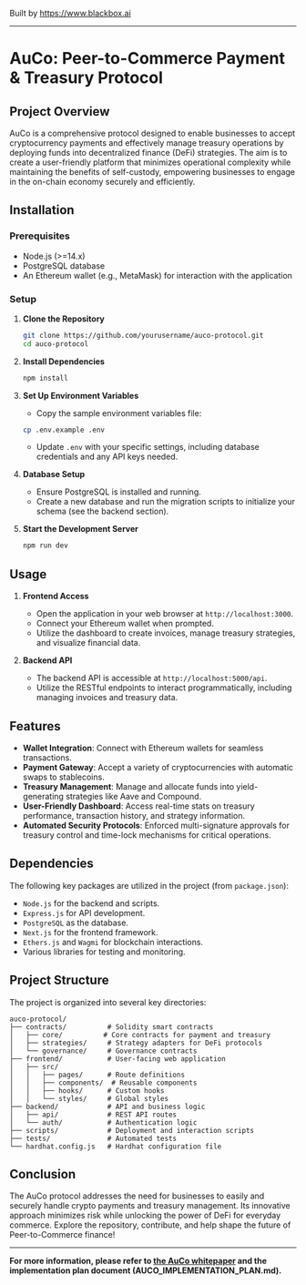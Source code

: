 
Built by https://www.blackbox.ai

---

# AuCo: Peer-to-Commerce Payment & Treasury Protocol

## Project Overview
AuCo is a comprehensive protocol designed to enable businesses to accept cryptocurrency payments and effectively manage treasury operations by deploying funds into decentralized finance (DeFi) strategies. The aim is to create a user-friendly platform that minimizes operational complexity while maintaining the benefits of self-custody, empowering businesses to engage in the on-chain economy securely and efficiently.

## Installation

### Prerequisites
- Node.js (>=14.x)
- PostgreSQL database
- An Ethereum wallet (e.g., MetaMask) for interaction with the application

### Setup
1. **Clone the Repository**
   ```bash
   git clone https://github.com/yourusername/auco-protocol.git
   cd auco-protocol
   ```

2. **Install Dependencies**
   ```bash
   npm install
   ```

3. **Set Up Environment Variables**
   - Copy the sample environment variables file:
   ```bash
   cp .env.example .env
   ```
   - Update `.env` with your specific settings, including database credentials and any API keys needed.

4. **Database Setup**
   - Ensure PostgreSQL is installed and running.
   - Create a new database and run the migration scripts to initialize your schema (see the backend section).

5. **Start the Development Server**
   ```bash
   npm run dev
   ```

## Usage

1. **Frontend Access**
   - Open the application in your web browser at `http://localhost:3000`.
   - Connect your Ethereum wallet when prompted.
   - Utilize the dashboard to create invoices, manage treasury strategies, and visualize financial data.

2. **Backend API**
   - The backend API is accessible at `http://localhost:5000/api`.
   - Utilize the RESTful endpoints to interact programmatically, including managing invoices and treasury data.

## Features
- **Wallet Integration**: Connect with Ethereum wallets for seamless transactions.
- **Payment Gateway**: Accept a variety of cryptocurrencies with automatic swaps to stablecoins.
- **Treasury Management**: Manage and allocate funds into yield-generating strategies like Aave and Compound.
- **User-Friendly Dashboard**: Access real-time stats on treasury performance, transaction history, and strategy information.
- **Automated Security Protocols**: Enforced multi-signature approvals for treasury control and time-lock mechanisms for critical operations.

## Dependencies
The following key packages are utilized in the project (from `package.json`):
- `Node.js` for the backend and scripts.
- `Express.js` for API development.
- `PostgreSQL` as the database.
- `Next.js` for the frontend framework.
- `Ethers.js` and `Wagmi` for blockchain interactions.
- Various libraries for testing and monitoring.

## Project Structure
The project is organized into several key directories:

```
auco-protocol/
├── contracts/          # Solidity smart contracts
│   ├── core/          # Core contracts for payment and treasury
│   ├── strategies/     # Strategy adapters for DeFi protocols
│   └── governance/     # Governance contracts
├── frontend/           # User-facing web application
│   ├── src/
│   │   ├── pages/      # Route definitions
│   │   ├── components/  # Reusable components
│   │   ├── hooks/      # Custom hooks
│   │   └── styles/     # Global styles
├── backend/            # API and business logic
│   ├── api/            # REST API routes
│   └── auth/           # Authentication logic
├── scripts/            # Deployment and interaction scripts
├── tests/              # Automated tests
└── hardhat.config.js   # Hardhat configuration file
```

## Conclusion
The AuCo protocol addresses the need for businesses to easily and securely handle crypto payments and treasury management. Its innovative approach minimizes risk while unlocking the power of DeFi for everyday commerce. Explore the repository, contribute, and help shape the future of Peer-to-Commerce finance!

---

**For more information, please refer to [the AuCo whitepaper](AUCO_WHITEPAPER.md) and the implementation plan document (AUCO_IMPLEMENTATION_PLAN.md).**